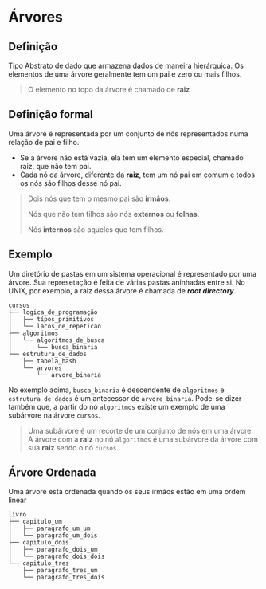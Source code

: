 # Árvores

## Definição

Tipo Abstrato de dado que armazena dados de maneira hierárquica. Os elementos de uma árvore geralmente tem um pai e zero
ou mais filhos.

> O elemento no topo da árvore é chamado de **raiz**

## Definição formal

Uma árvore é representada por um conjunto de nós representados numa relação de pai e filho.

- Se a árvore não está vazia, ela tem um elemento especial, chamado raiz, que não tem pai.
- Cada nó da árvore, diferente da **raiz**, tem um nó pai em comum e todos os nós são filhos desse nó pai.

> Dois nós que tem o mesmo pai são **irmãos**.
>
> Nós que não tem filhos são nós **externos** ou **folhas**.
>
> Nós **internos** são aqueles que tem filhos.

## Exemplo

Um diretório de pastas em um sistema operacional é representado por uma árvore. Sua represetação é feita de várias
pastas aninhadas entre si. No UNIX, por exemplo, a raiz dessa árvore é chamada de ***root directory***. 

```
cursos
├── logica_de_programação
│   ├── típos_primitivos
│   └── lacos_de_repeticao
├── algoritmos
│   └── algoritmos_de_busca
│       └── busca_binaria
└── estrutura_de_dados
    ├── tabela_hash
    └── arvores
        └── arvore_binaria
```

No exemplo acima, `busca_binaria` é descendente de `algoritmos` e `estrutura_de_dados` é um antecessor de
`arvore_binaria`. Pode-se dizer também que, a partir do nó `algoritmos` existe um exemplo de uma subárvore na árvore
`cursos`.

> Uma subárvore é um recorte de um conjunto de nós em uma árvore.
> A árvore com a **raiz** no nó `algoritmos` é uma subárvore da árvore com sua **raiz** sendo o nó `cursos`.

## Árvore Ordenada

Uma árvore está ordenada quando os seus irmãos estão em uma ordem linear

```
livro
├── capitulo_um
│   ├── paragrafo_um_um
│   └── paragrafo_um_dois
├── capitulo_dois
│   ├── paragrafo_dois_um
│   └── paragrafo_dois_dois
└── capitulo_tres
    ├── paragrafo_tres_um
    └── paragrafo_tres_dois
```
